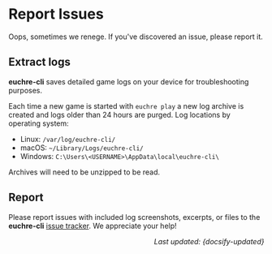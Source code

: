 # Report Issues

Oops, sometimes we renege. If you've discovered an issue, please report it.

## Extract logs

**euchre-cli** saves detailed game logs on your device for troubleshooting purposes.

Each time a new game is started with `euchre play` a new log archive is created
and logs older than 24 hours are purged. Log locations by operating system:

- Linux: `/var/log/euchre-cli/`
- macOS: `~/Library/Logs/euchre-cli/`
- Windows: `C:\Users\<USERNAME>\AppData\local\euchre-cli\`

Archives will need to be unzipped to be read.

## Report

Please report issues with included log screenshots, excerpts, or files to the **euchre-cli**
[issue tracker](https://github.com/boldandbrad/euchre-cli/issues "Github - Issues"). We appreciate your help!

<div style="text-align: right"><i>Last updated: {docsify-updated}</i></div>
